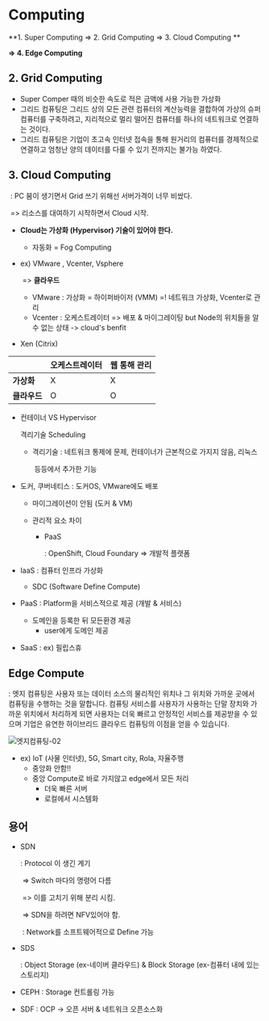 # Computing

**1. Super Computing => 2. Grid Computing => 3. Cloud Computing **

**=> 4. Edge Computing**



## 2. Grid Computing

- Super Comper 때의 비슷한 속도로 적은 금액에 사용 가능한 가상화
- 그리드 컴퓨팅은 그리드 상의 모든 관련 컴퓨터의 계산능력을 결합하여 가상의 슈퍼 컴퓨터를 구축하려고, 지리적으로 멀리 떨어진 컴퓨터를 하나의 네트워크로 연결하는 것이다. 
- 그리드 컴퓨팅은 기업이 초고속 인터넷 접속을 통해 원거리의 컴퓨터를 경제적으로 연결하고 엄청난 양의 데이터를 다룰 수 있기 전까지는 불가능 하였다. 



## 3. Cloud Computing

​	: PC 붐이 생기면서 Grid 쓰기 위해선 서버가격이 너무 비쌌다.

​		=> 리소스를 대여하기 시작하면서 Cloud 시작.

- **Cloud는 가상화 (Hypervisor) 기술이 있어야 한다.**

  - 자동화 = Fog Computing

- ex) VMware , Vcenter, Vsphere 

  ​		=> **클라우드**

  - VMware : 가상화 = 하이퍼바이저 (VMM) =! 네트워크 가상화, Vcenter로 관리
  - Vcenter : 오케스트레이터 => 배포 & 마이그레이팅 but Node의 위치들을 알 수 없는 상태 -> cloud's benfit

- Xen (Citrix)

|              | 오케스트레이터 | 웹 통해 관리 |
| ------------ | -------------- | ------------ |
| **가상화**   | X              | X            |
| **클라우드** | O              | O            |

- 컨테이너 VS Hypervisor

  격리기술		Scheduling

  - 격리기술 : 네트워크 통제에 문제, 컨테이너가 근본적으로 가지지 않음, 리눅스 

    ​				등등에서 추가한 기능

- 도커, 쿠버네티스 : 도커OS, VMware에도 배포

  - 마이그레이션이 안됨 (도커 & VM)

  - 관리적 요소 차이

    - PaaS

      : OpenShift, Cloud Foundary => 개발적 플랫폼

- IaaS : 컴퓨터 인프라 가상화

  - SDC (Software Define Compute)

- PaaS : Platform을 서비스적으로 제공 (개발 & 서비스)

  - 도메인을 등록한 뒤 모든환경 제공
    - user에게 도메인 제공

- SaaS : ex) 필립스휴



## Edge Compute

: 엣지 컴퓨팅은 사용자 또는 데이터 소스의 물리적인 위치나 그 위치와 가까운 곳에서 컴퓨팅을 수행하는 것을 말합니다. 컴퓨팅 서비스를 사용자가 사용하는 단말 장치와 가까운 위치에서 처리하게 되면 사용자는 더욱 빠르고 안정적인 서비스를 제공받을 수 있으며 기업은 유연한 하이브리드 클라우드 컴퓨팅의 이점을 얻을 수 있습니다. 

![엣지컴퓨팅-02](https://img.kr.news.samsung.com/kr/wp-content/uploads/2017/05/%EC%97%A3%EC%A7%80%EC%BB%B4%ED%93%A8%ED%8C%85-02.jpg)

- ex) IoT (사물 인터넷), 5G, Smart city, Rola, 자율주행
  - 중앙화 안함!!
  - 중앙 Compute로 바로 가지않고 edge에서 모든 처리
    - 더욱 빠른 서버
    - 로컬에서 시스템화



## 용어

- SDN

  : Protocol 이 생긴 계기

  ​	=> Switch 마다의 명령어 다름

  ​	=> 이를 고치기 위해 분리 시킴.

  ​	=> SDN을 하려면 NFV있어야 함.

  ​		: Network를 소프트웨어적으로 Define 가능

- SDS

  : Object Storage (ex-네이버 클라우드) & Block Storage (ex-컴퓨터 내에 있는 스토리지)

- CEPH : Storage 컨트롤링 가능
- SDF : OCP -> 오픈 서버 & 네트워크 오픈소스화

  